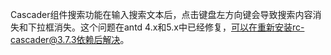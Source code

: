 Cascader组件搜索功能在输入搜索文本后，点击键盘左方向键会导致搜索内容消失和下拉框消失。这个问题在antd 4.x和5.x中已经修复，可以在重新安装rc-cascader@3.7.3依赖后解决。
